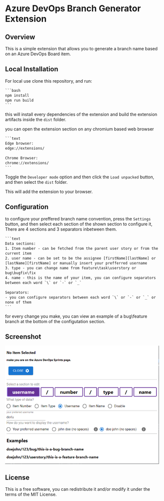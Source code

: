 # Azure DevOps Branch Generator Extension

## Overview

This is a simple extension that allows you to generate a branch name based on an Azure DevOps Board item.

## Local Installation

For local use clone this repository, and run:

    ```bash
    npm install
    npm run build
    ```
this will install every dependencies of the extension and build the extension artifacts inside the `dist` folder.

 you can open the extension section on any chromium based web browser

    ```text
    Edge browser:
    edge://extensions/

    Chrome Browser:
    chrome://extensions/
    ```

Toggle the `Developer mode` option and then click the `Load unpacked` button, and then select the `dist` folder.

This will add the extension to your browser.

## Configuration

to configure your preffered branch name convention, press the `Settings` button,
and then select each section of the shown section to configure it,  
There are 4 sections and 3 separators inbetween them.

    ```text
    Data sections:
    1. Item number - can be fetched from the parent user story or from the current item
    2. user name - can be set to be the assignee [firstName][lastName] or [lastName][firstName] or manually insert your prefferred username
    3. type - you can change name from feature\task\userstory or bug\bugfix\fix
    4. name - this is the name of your item, you can configure separators between each word `\` or `-` or `_`

    Separators:
    - you can configure separators between each word `\` or `-` or `_` or none of them
    ```
for every change you make, you can view an example of a bug\feature branch at the bottom of the configutation section.

## Screenshot

![scr1](assets/screenshot1.png)

## License

This is a free software, you can redistribute it and/or modify it under the terms of the MIT License.
